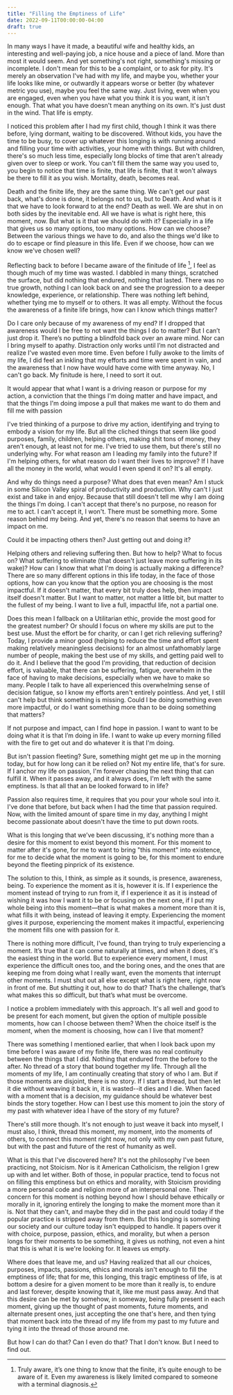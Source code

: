 ```yaml
---
title: "Filling the Emptiness of Life"
date: 2022-09-11T00:00:00-04:00
draft: true
---
```


In many ways I have it made, a beautiful wife and healthy kids, an interesting and well-paying job, a nice house and a piece of land. More than most it would seem. And yet something's not right, something's missing or incomplete. I don't mean for this to be a complaint, or to ask for pity. It's merely an observation I've had with my life, and maybe you, whether your life looks like mine, or outwardly it appears worse or better (by whatever metric you use), maybe you feel the same way. Just living, even when you are engaged, even when you have what you think it is you want, it isn't enough. That what you have doesn't mean anything on its own. It's just dust in the wind. That life is empty.

I noticed this problem after I had my first child, though I think it was there before, lying dormant, waiting to be discovered. Without kids, you have the time to be busy, to cover up whatever this longing is with running around and filling your time with activities, your home with things. But with children, there's so much less time, especially long blocks of time that aren't already given over to sleep or work. You can't fill them the same way you used to, you begin to notice that time is finite, that life is finite, that it won't always be there to fill it as you wish. Mortality, death, becomes real. 

Death and the finite life, they are the same thing. We can't get our past back, what's done is done, it belongs not to us, but to Death. And what is it that we have to look forward to at the end? Death as well. We are shut in on both sides by the inevitable end. All we have is what is right here, this moment, now. But what is it that we should do with it? Especially in a life that gives us so many options, too many options. How can we choose? Between the various things we have to do, and also the things we'd like to do to escape or find pleasure in this life. Even if we choose, how can we know we've chosen well?

Reflecting back to before I became aware of the finitude of life [^1], I feel as though much of my time was wasted. I dabbled in many things, scratched the surface, but did nothing that endured, nothing that lasted. There was no true growth, nothing I can look back on and see the progression to a deeper knowledge, experience, or relationship. There was nothing left behind, whether tying me to myself or to others. It was all empty. Without the focus the awareness of a finite life brings, how can I know which things matter?

Do I care only because of my awareness of my end? If I dropped that awareness would I be free to not want the things I do to matter? But I can’t just drop it. There’s no putting a blindfold back over an aware mind. Nor can I bring myself to apathy. Distraction only works until I’m not distracted and realize I’ve wasted even more time. Even before I fully awoke to the limits of my life, I did feel an inkling that my efforts and time were spent in vain, and the awareness that I now have would have come with time anyway. No, I can't go back. My finitude is here, I need to sort it out.

It would appear that what I want is a driving reason or purpose for my action, a conviction that the things I'm doing matter and have impact, and that the things I'm doing impose a pull that makes me want to do them and fill me with passion

I've tried thinking of a purpose to drive my action, identifying and trying to embody a vision for my life. But all the cliched things that seem like good purposes, family, children, helping others, making shit tons of money, they aren't enough, at least not for me. I've tried to use them, but there's still no underlying why. For what reason am I leading my family into the future? If I'm helping others, for what reason do I want their lives to improve? If I have all the money in the world, what would I even spend it on? It's all empty. 

And why do things need a purpose? What does that even mean? Am I stuck in some Silicon Valley spiral of productivity and production. Why can't I just exist and take in and enjoy. Because that still doesn't tell me why I am doing the things I'm doing. I can't accept that there's no purpose, no reason for me to act. I can't accept it, I won't. There must be something more. Some reason behind my being. And yet, there's no reason that seems to have an impact on me.

Could it be impacting others then? Just getting out and doing it? 

Helping others and relieving suffering then. But how to help? What to focus on? What suffering to eliminate (that doesn't just leave more suffering in its wake)? How can I know that what I'm doing is actually making a difference? There are so many different options in this life today, in the face of those options, how can you know that the option you are choosing is the most impactful. If it doesn't matter, that every bit truly does help, then impact itself doesn't matter. But I want to matter, not matter a little bit, but matter to the fullest of my being. I want to live a full, impactful life, not a partial one.

Does this mean I fallback on a Utilitarian ethic, provide the most good for the greatest number? Or should I focus on where my skills are put to the best use. Must the effort be for charity, or can I get rich relieving suffering? Today, I provide a minor good (helping to reduce the time and effort spent making relatively meaningless decisions) for an almost unfathomably large number of people, making the best use of my skills, and getting paid well to do it. And I believe that the good I'm providing, that reduction of decision effort, is valuable, that there can be suffering, fatigue, overwhelm in the face of having to make decisions, especially when we have to make so many. People I talk to have all experienced this overwhelming sense of decision fatigue, so I know my efforts aren't entirely pointless. And yet, I still can't help but think something is missing. Could I be doing something even more impactful, or do I want something more than to be doing something that matters?

If not purpose and impact, can I find hope in passion. I want to want to be doing what it is that I’m doing in life. I want to wake up every morning filled with the fire to get out and do whatever it is that I'm doing. 

But isn't passion fleeting? Sure, something might get me up in the morning today, but for how long can it be relied on? Not my entire life, that's for sure. If I anchor my life on passion, I'm forever chasing the next thing that can fulfill it. When it passes away, and it always does, I'm left with the same emptiness. Is that all that an be looked forward to in life? 

Passion also requires time, it requires that you pour your whole soul into it. I've done that before, but back when I had the time that passion required. Now, with the limited amount of spare time in my day, anything I might become passionate about doesn't have the time to put down roots. 

What is this longing that we’ve been discussing, it's nothing more than a desire for this moment to exist beyond this moment. For this moment to matter after it's gone, for me to want to bring "this moment" into existence, for me to decide what the moment is going to be, for this moment to endure beyond the fleeting pinprick of its existence. 

The solution to this, I think, as simple as it sounds, is presence, awareness, being. To experience the moment as it is, however it is. If I experience the moment instead of trying to run from it, if I experience it as it is instead of wishing it was how I want it to be or focusing on the next one, if I put my whole being into this moment—that is what makes a moment more than it is, what fills it with being, instead of leaving it empty. Experiencing the moment gives it purpose, experiencing the moment makes it impactful, experiencing the moment fills one with passion for it.

There is nothing more difficult, I've found, than trying to truly experiencing a moment. It’s true that it can come naturally at times, and when it does, it's the easiest thing in the world. But to experience every moment, I must experience the difficult ones too, and the boring ones, and the ones that are keeping me from doing what I really want, even the moments that interrupt other moments. I must shut out all else except what is right here, right now in front of me. But shutting it out, how to do that? That’s the challenge, that’s what makes this so difficult, but that’s what must be overcome. 

I notice a problem immediately with this approach. It's all well and good to be present for each moment, but given the option of multiple possible moments, how can I choose between them? When the choice itself is the moment, when the moment is choosing, how can I live that moment?

There was something I mentioned earlier, that when I look back upon my time before I was aware of my finite life, there was no real continuity between the things that I did. Nothing that endured from the before to the after. No thread of a story that bound together my life. Through all the moments of my life, I am continually creating that story of who I am. But if those moments are disjoint, there is no story. If I start a thread, but then let it die without weaving it back in, it is wasted--it dies and I die. When faced with a moment that is a decision, my guidance should be whatever best binds the story together. How can I best use this moment to join the story of my past with whatever idea I have of the story of my future?

There's still more though. It's not enough to just weave it back into myself, I must also, I think, thread this moment, my moment, into the moments of others, to connect this moment right now, not only with my own past future, but with the past and future of the rest of humanity as well. 

What is this that I've discovered here? It's not the philosophy I've been practicing, not Stoicism. Nor is it American Catholicism, the religion I grew up with and let wither. Both of those, in popular practice, tend to focus not on filling this emptiness but on ethics and morality, with Stoicism providing a more personal code and religion more of an interpersonal one. Their concern for this moment is nothing beyond how I should behave ethically or morally in it, ignoring entirely the longing to make the moment more than it is. Not that they can't, and maybe they did in the past and could today if the popular practice is stripped away from them. But this longing is something our society and our culture today isn't equipped to handle. It papers over it with choice, purpose, passion, ethics, and morality, but when a person longs for their moments to be something, it gives us nothing, not even a hint that this is what it is we're looking for. It leaves us empty.

Where does that leave me, and us? Having realized that all our choices, purposes, impacts, passions, ethics and morals isn't enough to fill the emptiness of life; that for me, this longing, this tragic emptiness of life, is at bottom a desire for a given moment to be more than it really is, to endure and last forever, despite knowing that it, like me must pass away. And that this desire can be met by somehow, in someway, being fully present in each moment, giving up the thought of past moments, future moments, and alternate present ones, just accepting the one that's here, and then tying that moment back into the thread of my life from my past to my future and tying it into the thread of those around me.

But how I can do that? Can I even do that? That I don't know. But I need to find out.

[^1]:	Truly aware, it’s one thing to know that the finite, it’s quite enough to be aware of it. Even my awareness is likely limited compared to someone with a terminal diagnosis. 
